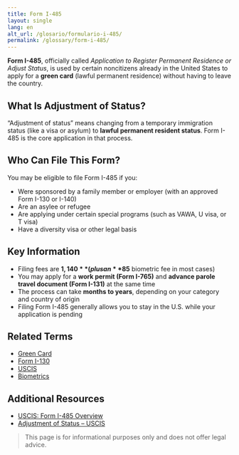 ```yaml
---
title: Form I-485
layout: single
lang: en
alt_url: /glosario/formulario-i-485/
permalink: /glossary/form-i-485/
---
```


**Form I-485**, officially called *Application to Register Permanent Residence or Adjust Status*, is used by certain noncitizens already in the United States to apply for a **green card** (lawful permanent residence) without having to leave the country.

## What Is Adjustment of Status?

“Adjustment of status” means changing from a temporary immigration status (like a visa or asylum) to **lawful permanent resident status**. Form I-485 is the core application in that process.

## Who Can File This Form?

You may be eligible to file Form I-485 if you:

- Were sponsored by a family member or employer (with an approved Form I-130 or I-140)
- Are an asylee or refugee
- Are applying under certain special programs (such as VAWA, U visa, or T visa)
- Have a diversity visa or other legal basis

## Key Information

- Filing fees are **$1,140** (plus an **$85** biometric fee in most cases)
- You may apply for a **work permit (Form I-765)** and **advance parole travel document (Form I-131)** at the same time
- The process can take **months to years**, depending on your category and country of origin
- Filing Form I-485 generally allows you to stay in the U.S. while your application is pending

## Related Terms

- [Green Card](/glossary/green-card/)
- [Form I-130](/glossary/form-i-130/)
- [USCIS](/glossary/uscis/)
- [Biometrics](/glossary/biometrics/)

## Additional Resources

- [USCIS: Form I-485 Overview](https://www.uscis.gov/i-485)
- [Adjustment of Status – USCIS](https://www.uscis.gov/green-card/green-card-processes-and-procedures/adjustment-of-status)

> This page is for informational purposes only and does not offer legal advice.